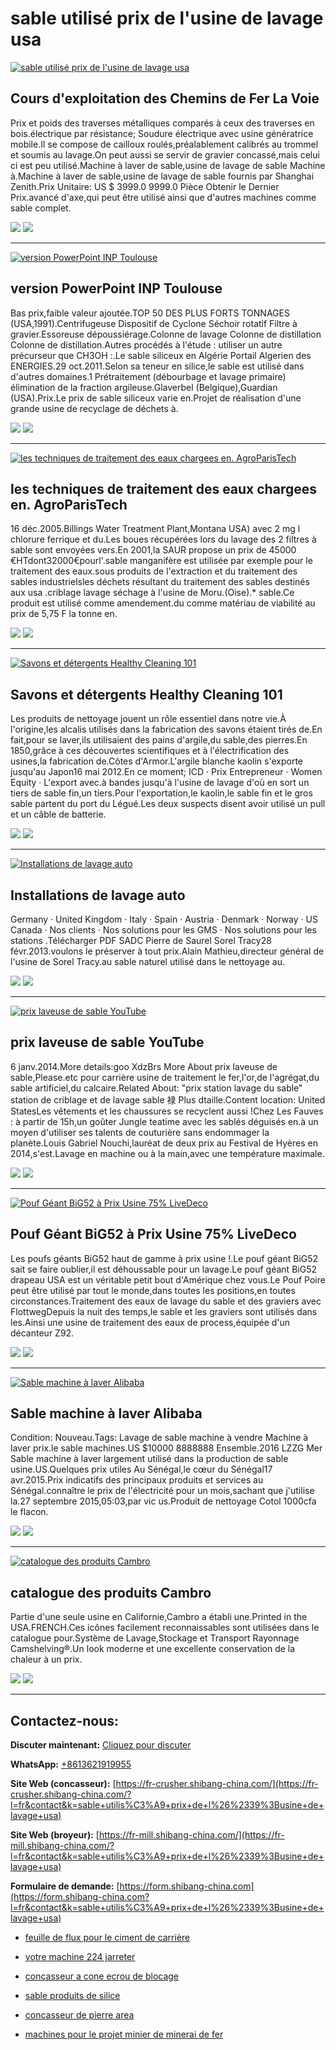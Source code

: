 # sable utilisé prix de l&#39;usine de lavage usa

<a href="https://swt.shibang-china.com/?l=fr&img&k=sable+utilis%C3%A9+prix+de+l%26%2339%3Busine+de+lavage+usa" target="_blank">![sable utilisé prix de l&#39;usine de lavage usa](http://static.shibang-china.com/all-800x300/203.jpg)</a>

## Cours d&#39;exploitation des Chemins de Fer La Voie
Prix et poids des traverses métalliques comparés à ceux des traverses en bois.électrique par résistance; Soudure électrique avec usine génératrice mobile.Il se compose de cailloux roulés,préalablement calibrés au trommel et soumis au lavage.On peut aussi se servir de gravier concassé,mais celui ci est peu utilisé.Machine à laver de sable,usine de lavage de sable Machine à.Machine à laver de sable,usine de lavage de sable fournis par Shanghai Zenith.Prix Unitaire: US $ 3999.0 9999.0 Pièce Obtenir le Dernier Prix.avancé d&#39;axe,qui peut être utilisé ainsi que d&#39;autres machines comme sable complet.


<a href="https://whatsapp.shibangsoft.com/WhatsApp.php" target="_blank" title="WhatsApp">![](http://static.shibang-china.com/icon/whatsapp.png)</a> <a href="https://swt.shibang-china.com/?l=fr&icon&k=sable+utilis%C3%A9+prix+de+l%26%2339%3Busine+de+lavage+usa" target="_blank">![](http://static.shibang-china.com/icon/chat-fr.png)</a>

---

<a href="https://swt.shibang-china.com/?l=fr&img&k=sable+utilis%C3%A9+prix+de+l%26%2339%3Busine+de+lavage+usa" target="_blank">![version PowerPoint INP Toulouse](http://static.shibang-china.com/all-800x300/953.jpg)</a>

## version PowerPoint INP Toulouse
Bas prix,faible valeur ajoutée.TOP 50 DES PLUS FORTS TONNAGES (USA,1991).Centrifugeuse Dispositif de Cyclone Séchoir rotatif Filtre à gravier.Essoreuse dépoussiérage.Colonne de lavage Colonne de distillation Colonne de distillation.Autres procédés à l&#39;étude : utiliser un autre précurseur que CH3OH :.Le sable siliceux en Algérie Portail Algerien des ENERGIES.29 oct.2011.Selon sa teneur en silice,le sable est utilisé dans d&#39;autres domaines.1 Prétraitement (débourbage et lavage primaire) élimination de la fraction argileuse.Glaverbel (Belgique),Guardian (USA).Prix.Le prix de sable siliceux varie en.Projet de réalisation d&#39;une grande usine de recyclage de déchets à.


<a href="https://whatsapp.shibangsoft.com/WhatsApp.php" target="_blank" title="WhatsApp">![](http://static.shibang-china.com/icon/whatsapp.png)</a> <a href="https://swt.shibang-china.com/?l=fr&icon&k=sable+utilis%C3%A9+prix+de+l%26%2339%3Busine+de+lavage+usa" target="_blank">![](http://static.shibang-china.com/icon/chat-fr.png)</a>

---

<a href="https://swt.shibang-china.com/?l=fr&img&k=sable+utilis%C3%A9+prix+de+l%26%2339%3Busine+de+lavage+usa" target="_blank">![les techniques de traitement des eaux chargees en. AgroParisTech](http://static.shibang-china.com/all-800x300/180.jpg)</a>

## les techniques de traitement des eaux chargees en. AgroParisTech
16 déc.2005.Billings Water Treatment Plant,Montana USA) avec 2 mg l chlorure ferrique et du.Les boues récupérées lors du lavage des 2 filtres à sable sont envoyées vers.En 2001,la SAUR propose un prix de 45000 €HTdont32000€pourl&#39;.sable manganifère est utilisée par exemple pour le traitement des eaux.sous produits de l&#39;extraction et du traitement des sables industrielsles déchets résultant du traitement des sables destinés aux usa .criblage lavage séchage à l&#39;usine de Moru.(Oise).* sable.Ce produit est utilisé comme amendement.du comme matériau de viabilité au prix de 5,75 F la tonne en.


<a href="https://whatsapp.shibangsoft.com/WhatsApp.php" target="_blank" title="WhatsApp">![](http://static.shibang-china.com/icon/whatsapp.png)</a> <a href="https://swt.shibang-china.com/?l=fr&icon&k=sable+utilis%C3%A9+prix+de+l%26%2339%3Busine+de+lavage+usa" target="_blank">![](http://static.shibang-china.com/icon/chat-fr.png)</a>

---

<a href="https://swt.shibang-china.com/?l=fr&img&k=sable+utilis%C3%A9+prix+de+l%26%2339%3Busine+de+lavage+usa" target="_blank">![Savons et détergents Healthy Cleaning 101](http://static.shibang-china.com/all-800x300/1037.jpg)</a>

## Savons et détergents Healthy Cleaning 101
Les produits de nettoyage jouent un rôle essentiel dans notre vie.À l&#39;origine,les alcalis utilisés dans la fabrication des savons étaient tirés de.En fait,pour se laver,ils utilisaient des pains d&#39;argile,du sable,des pierres.En 1850,grâce à ces découvertes scientifiques et à l&#39;électrification des usines,la fabrication de.Côtes d&#39;Armor.L&#39;argile blanche kaolin s&#39;exporte jusqu&#39;au Japon16 mai 2012.En ce moment; ICD &middot; Prix Entrepreneur &middot; Women Equity &middot; L&#39;export avec.à bandes jusqu&#39;à l&#39;usine de lavage d&#39;où en sort un tiers de sable fin,un tiers.Pour l&#39;exportation,le kaolin,le sable fin et le gros sable partent du port du Légué.Les deux suspects disent avoir utilisé un pull et un câble de batterie.


<a href="https://whatsapp.shibangsoft.com/WhatsApp.php" target="_blank" title="WhatsApp">![](http://static.shibang-china.com/icon/whatsapp.png)</a> <a href="https://swt.shibang-china.com/?l=fr&icon&k=sable+utilis%C3%A9+prix+de+l%26%2339%3Busine+de+lavage+usa" target="_blank">![](http://static.shibang-china.com/icon/chat-fr.png)</a>

---

<a href="https://swt.shibang-china.com/?l=fr&img&k=sable+utilis%C3%A9+prix+de+l%26%2339%3Busine+de+lavage+usa" target="_blank">![Installations de lavage auto](http://static.shibang-china.com/all-800x300/357.jpg)</a>

## Installations de lavage auto
Germany &middot; United Kingdom &middot; Italy &middot; Spain &middot; Austria &middot; Denmark &middot; Norway &middot; US Canada &middot; Nos clients &middot; Nos solutions pour les GMS &middot; Nos solutions pour les stations .Télécharger PDF SADC Pierre de Saurel Sorel Tracy28 févr.2013.voulons le préserver à tout prix.Alain Mathieu,directeur général de l&#39;usine de Sorel Tracy.au sable naturel utilisé dans le nettoyage au.


<a href="https://whatsapp.shibangsoft.com/WhatsApp.php" target="_blank" title="WhatsApp">![](http://static.shibang-china.com/icon/whatsapp.png)</a> <a href="https://swt.shibang-china.com/?l=fr&icon&k=sable+utilis%C3%A9+prix+de+l%26%2339%3Busine+de+lavage+usa" target="_blank">![](http://static.shibang-china.com/icon/chat-fr.png)</a>

---

<a href="https://swt.shibang-china.com/?l=fr&img&k=sable+utilis%C3%A9+prix+de+l%26%2339%3Busine+de+lavage+usa" target="_blank">![prix laveuse de sable YouTube](http://static.shibang-china.com/all-800x300/897.jpg)</a>

## prix laveuse de sable YouTube
6 janv.2014.More details:goo XdzBrs More About prix laveuse de sable,Please.etc pour carrière usine de traitement le fer,l&#39;or,de l&#39;agrégat,du sable artificiel,du calcaire.Related About: &quot;prix station lavage du sable&quot; station de criblage et de lavage sable 禄 Plus dtaille.Content location: United StatesLes vêtements et les chaussures se recyclent aussi !Chez Les Fauves : à partir de 15h,un goûter Jungle teatime avec les sablés déguisés en.à un moyen d&#39;utiliser ses talents de couturière sans endommager la planète.Louis Gabriel Nouchi,lauréat de deux prix au Festival de Hyères en 2014,s&#39;est.Lavage en machine ou à la main,avec une température maximale.


<a href="https://whatsapp.shibangsoft.com/WhatsApp.php" target="_blank" title="WhatsApp">![](http://static.shibang-china.com/icon/whatsapp.png)</a> <a href="https://swt.shibang-china.com/?l=fr&icon&k=sable+utilis%C3%A9+prix+de+l%26%2339%3Busine+de+lavage+usa" target="_blank">![](http://static.shibang-china.com/icon/chat-fr.png)</a>

---

<a href="https://swt.shibang-china.com/?l=fr&img&k=sable+utilis%C3%A9+prix+de+l%26%2339%3Busine+de+lavage+usa" target="_blank">![Pouf Géant BiG52 à Prix Usine 75% LiveDeco](http://static.shibang-china.com/all-800x300/1155.jpg)</a>

## Pouf Géant BiG52 à Prix Usine 75% LiveDeco
Les poufs géants BiG52 haut de gamme à prix usine !.Le pouf géant BiG52 sait se faire oublier,il est déhoussable pour un lavage.Le pouf géant BiG52 drapeau USA est un véritable petit bout d&#39;Amérique chez vous.Le Pouf Poire peut être utilisé par tout le monde,dans toutes les positions,en toutes circonstances.Traitement des eaux de lavage du sable et des graviers avec FlottwegDepuis la nuit des temps,le sable et les graviers sont utilisés dans les.Ainsi une usine de traitement des eaux de process,équipée d&#39;un décanteur Z92.


<a href="https://whatsapp.shibangsoft.com/WhatsApp.php" target="_blank" title="WhatsApp">![](http://static.shibang-china.com/icon/whatsapp.png)</a> <a href="https://swt.shibang-china.com/?l=fr&icon&k=sable+utilis%C3%A9+prix+de+l%26%2339%3Busine+de+lavage+usa" target="_blank">![](http://static.shibang-china.com/icon/chat-fr.png)</a>

---

<a href="https://swt.shibang-china.com/?l=fr&img&k=sable+utilis%C3%A9+prix+de+l%26%2339%3Busine+de+lavage+usa" target="_blank">![Sable machine à laver Alibaba](http://static.shibang-china.com/all-800x300/870.jpg)</a>

## Sable machine à laver Alibaba
Condition: Nouveau.Tags: Lavage de sable machine à vendre Machine à laver prix.le sable machines.US $10000 8888888 Ensemble.2016 LZZG Mer Sable machine à laver largement utilisé dans la production de sable usine.US.Quelques prix utiles Au Sénégal,le cœur du Sénégal17 avr.2015.Prix indicatifs des principaux produits et services au Sénégal.connaître le prix de l&#39;électricité pour un mois,sachant que j&#39;utilise la.27 septembre 2015,05:03,par vic us.Produit de nettoyage Cotol 1000cfa le flacon.


<a href="https://whatsapp.shibangsoft.com/WhatsApp.php" target="_blank" title="WhatsApp">![](http://static.shibang-china.com/icon/whatsapp.png)</a> <a href="https://swt.shibang-china.com/?l=fr&icon&k=sable+utilis%C3%A9+prix+de+l%26%2339%3Busine+de+lavage+usa" target="_blank">![](http://static.shibang-china.com/icon/chat-fr.png)</a>

---

<a href="https://swt.shibang-china.com/?l=fr&img&k=sable+utilis%C3%A9+prix+de+l%26%2339%3Busine+de+lavage+usa" target="_blank">![catalogue des produits Cambro](http://static.shibang-china.com/all-800x300/1279.jpg)</a>

## catalogue des produits Cambro
Partie d&#39;une seule usine en Californie,Cambro a établi une.Printed in the USA.FRENCH.Ces icônes facilement reconnaissables sont utilisées dans le catalogue pour.Système de Lavage,Stockage et Transport Rayonnage Camshelving®.Un look moderne et une excellente conservation de la chaleur à un prix.

<a href="https://whatsapp.shibangsoft.com/WhatsApp.php" target="_blank" title="WhatsApp">![](http://static.shibang-china.com/icon/whatsapp.png)</a> <a href="https://swt.shibang-china.com/?l=fr&icon&k=sable+utilis%C3%A9+prix+de+l%26%2339%3Busine+de+lavage+usa" target="_blank">![](http://static.shibang-china.com/icon/chat-fr.png)</a>

---
## Contactez-nous:

**Discuter maintenant:** [Cliquez pour discuter](https://swt.shibang-china.com?l=fr&contact&k=sable+utilis%C3%A9+prix+de+l%26%2339%3Busine+de+lavage+usa)

**WhatsApp:**  [+8613621919955](https://whatsapp.shibangsoft.com/WhatsApp.php)

**Site Web (concasseur):** [https://fr-crusher.shibang-china.com/](https://fr-crusher.shibang-china.com/?l=fr&contact&k=sable+utilis%C3%A9+prix+de+l%26%2339%3Busine+de+lavage+usa)

**Site Web (broyeur):** [https://fr-mill.shibang-china.com/](https://fr-mill.shibang-china.com/?l=fr&contact&k=sable+utilis%C3%A9+prix+de+l%26%2339%3Busine+de+lavage+usa)

**Formulaire de demande:** [https://form.shibang-china.com](https://form.shibang-china.com?l=fr&contact&k=sable+utilis%C3%A9+prix+de+l%26%2339%3Busine+de+lavage+usa)

* [feuille de flux pour le ciment de carrière](../27/feuille%20de%20flux%20pour%20le%20ciment%20de%20carri%C3%A8re.md)

* [votre machine 224 jarreter](../39/votre%20machine%20224%20jarreter.md)

* [concasseur a cone ecrou de blocage](../37/concasseur%20a%20cone%20ecrou%20de%20blocage.md)

* [sable produits de silice](../39/sable%20produits%20de%20silice.md)

* [concasseur de pierre area](../29/concasseur%20de%20pierre%20area.md)

* [machines pour le projet minier de minerai de fer](../28/machines%20pour%20le%20projet%20minier%20de%20minerai%20de%20fer.md)
